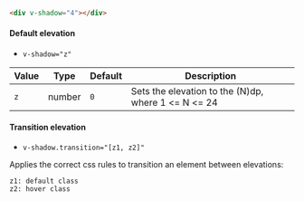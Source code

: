 ```html
<div v-shadow="4"></div>
```

#### Default elevation

- `v-shadow="z"`

| Value | Type   | Default | Description                                         |
| ----- | ------ | ------- | --------------------------------------------------- |
| `z`   | number | `0`     | Sets the elevation to the (N)dp, where 1 <= N <= 24 |

#### Transition elevation

- `v-shadow.transition="[z1, z2]"`

Applies the correct css rules to transition an element between elevations:

```
z1: default class
z2: hover class
```
